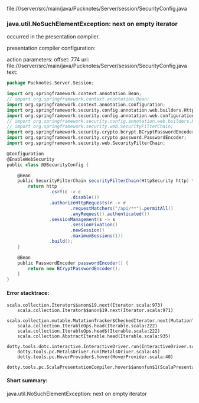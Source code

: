 file://<WORKSPACE>/server/src/main/java/Pucknotes/Server/session/SecurityConfig.java
### java.util.NoSuchElementException: next on empty iterator

occurred in the presentation compiler.

presentation compiler configuration:


action parameters:
offset: 774
uri: file://<WORKSPACE>/server/src/main/java/Pucknotes/Server/session/SecurityConfig.java
text:
```scala
package Pucknotes.Server.Session;

import org.springframework.context.annotation.Bean;
// import org.springframework.context.annotation.Bean;
import org.springframework.context.annotation.Configuration;
import org.springframework.security.config.annotation.web.builders.HttpSecurity;
import org.springframework.security.config.annotation.web.configuration.EnableWebSecurity;
// import org.springframework.security.config.annotation.web.builders.HttpSecurity;
// import org.springframework.security.web.SecurityFilterChain;
import org.springframework.security.crypto.bcrypt.BCryptPasswordEncoder;
import org.springframework.security.crypto.password.PasswordEncoder;
import org.springframework.security.web.SecurityFilterChain;

@Configuration
@EnableWebSecurity
public class @@SecurityConfig {

    @Bean
    public SecurityFilterChain securityFilterChain(HttpSecurity http) throws Exception {
        return http
                .csrf(c -> c
                        .disable())
                .authorizeHttpRequests(r -> r
                        .requestMatchers("/api/**").permitAll()
                        .anyRequest().authenticated())
                .sessionManagement(s -> s
                        .sessionFixation()
                        .newSession()
                        .maximumSessions(1))
                .build();
    }

    @Bean
    public PasswordEncoder passwordEncoder() {
        return new BCryptPasswordEncoder();
    }
}

```



#### Error stacktrace:

```
scala.collection.Iterator$$anon$19.next(Iterator.scala:973)
	scala.collection.Iterator$$anon$19.next(Iterator.scala:971)
	scala.collection.mutable.MutationTracker$CheckedIterator.next(MutationTracker.scala:76)
	scala.collection.IterableOps.head(Iterable.scala:222)
	scala.collection.IterableOps.head$(Iterable.scala:222)
	scala.collection.AbstractIterable.head(Iterable.scala:935)
	dotty.tools.dotc.interactive.InteractiveDriver.run(InteractiveDriver.scala:164)
	dotty.tools.pc.MetalsDriver.run(MetalsDriver.scala:45)
	dotty.tools.pc.HoverProvider$.hover(HoverProvider.scala:40)
	dotty.tools.pc.ScalaPresentationCompiler.hover$$anonfun$1(ScalaPresentationCompiler.scala:376)
```
#### Short summary: 

java.util.NoSuchElementException: next on empty iterator